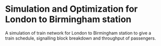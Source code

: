 # Simulation and Optimization for London to Birmingham station
A simulation of train network for London to Birmingham station to give a train schedule, signalling block breakdown and throughput of passengers.
